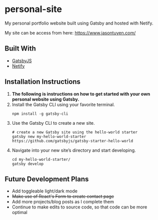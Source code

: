 # personal-site

My personal portfolio website built using Gatsby and hosted with Netify. 

My site can be access from here: https://www.jasontuyen.com/


## Built With

* [GatsbyJS](https://www.gatsbyjs.com/)
* [Netify](https://www.netlify.com/)


## Installation Instructions

1. **The following is instructions on how to get started with your own personal website using Gatsby.**
1. Install the Gatsby CLI using your favorite terminal.
	```shell
	npm install -g gatsby-cli
  	```
1. Use the Gatsby CLI to create a new site.
	```shell
	# create a new Gatsby site using the hello-world starter
	gatsby new my-hello-world-starter https://github.com/gatsbyjs/gatsby-starter-hello-world
	```
1. Navigate into your new site’s directory and start developing.
	```shell
	cd my-hello-world-starter/
	gatsby develop
	```


## Future Development Plans
* Add toggleable light/dark mode
* ~~Make use of React's Form to create contact page~~
* Add more projects/blog posts as I complete them
* Continue to make edits to source code, so that code can be more optimal 
